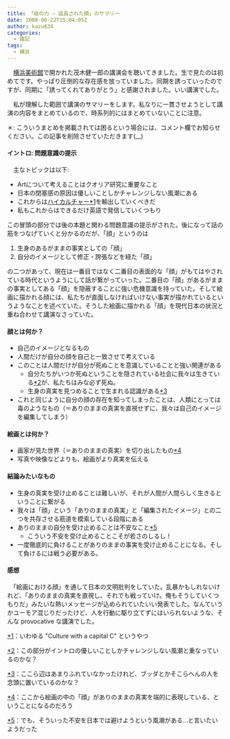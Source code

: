```yaml
---
title: 「絵の力 – 延長された顔」のサマリー
date: 2008-06-22T15:04:05Z
author: kazu634
categories:
  - 雑記
tags:
  - 横浜
---
```

<div class="section">
<p>
    　<a href="http://www.yaf.or.jp/yma/" onclick="__gaTracker('send', 'event', 'outbound-article', 'http://www.yaf.or.jp/yma/', '横浜美術館');" target="_blank">横浜美術館</a>で開かれた茂木健一郎の講演会を聴いてきました。生で見たのは初めてです。やっぱり圧倒的な存在感を放っていました。同期を誘っていったのですが、同期に「誘ってくれてありがとう」と感謝されました。いい講演でした。
</p>

<p>
    　私が理解した範囲で講演のサマリーをします。私なりに一貫させようとして講演の内容をまとめているので、時系列的にはまとめていないことに注意。
</p>

<p>
    ＊: こういうまとめを掲載されては困るという場合には、コメント欄でお知らせください。この記事を削除させていただきます(__)
</p>

<p>
<a name="seemore"></a>
</p>

<h4>
    イントロ: 問題意識の提示
</h4>

<p>
    　主なトピックは以下:
</p>

<ul>
<li>
      Artについて考えることはクオリア研究に重要なこと
</li>
<li>
      日本の閉塞感の原因は優しいことしかチャレンジしない風潮にある
</li>
<li>
      これからは<a href="http://ja.wikipedia.org/wiki/%E3%83%8F%E3%82%A4%E3%82%AB%E3%83%AB%E3%83%81%E3%83%A3%E3%83%BC" onclick="__gaTracker('send', 'event', 'outbound-article', 'http://ja.wikipedia.org/wiki/%E3%83%8F%E3%82%A4%E3%82%AB%E3%83%AB%E3%83%81%E3%83%A3%E3%83%BC', 'ハイカルチャー');" target="_blank">ハイカルチャー</a><span class="footnote"><a href="/sirocco634/#f1" name="fn1" title="いわゆる &#34;Culture with a capital C&#34; というやつ">*1</a></span>を輸出していくべきだ
</li>
<li>
      私もこれからはできるだけ英語で発信していくつもり
</li>
</ul>

<p>
    この冒頭の部分では後の本題と関わる問題意識の提示がされた。後になって話の筋をつなげていくと分かるのだが、「顔」というのは
</p>

<ol>
<li>
      生身のあるがままの事実としての「顔」
</li>
<li>
      自分のイメージとして修正・誇張などを経た「顔」
</li>
</ol>

<p>
    の二つがあって、現在は一番目ではなく二番目の表面的な「顔」がもてはやされている時代というようにして話が繋がっていった。二番目の「顔」があるがままの事実としてある「顔」を隠蔽することに強い危機意識を持っていた。そして絵画に描かれる顔には、私たちが直面しなければいけない事実が描かれているというようなことを述べていた。そうした絵画に描かれる「顔」を現代日本の状況と重ね合わせて講演なさっていた。
</p>

<h4>
    顔とは何か？
</h4>

<ul>
<li>
      自己のイメージとなるもの
</li>
<li>
      人間だけが自分の顔を自己と一致させて考えている
</li>
<li>
      このことは人間だけが自分が死ぬことを意識していることと強い関連がある <ul>
<li>
          自分たちがいつか死ぬということを隠されている社会に我々は生きている<span class="footnote"><a href="/sirocco634/#f2" name="fn2" title="この部分がイントロの優しいことしかチャレンジしない風潮と重なっているのかな？">*2</a></span>が、私たちはみな必ず死ぬ。
</li>
<li>
          生身の真実を見つめることで生まれる認識がある<span class="footnote"><a href="/sirocco634/#f3" name="fn3" title="ここら辺はあまりふれていなかったけれど、ブッダとかそこらへんの人を念頭に置いているのかな？">*3</a></span>
</li>
</ul>
</li>

<li>
      これと同じように自分の顔の存在を知ってしまったことは、人類にとっては毒のようなもの（＝ありのままの真実を直視せずに、我々は自己のイメージを編集してしまう）
</li>
</ul>

<h4>
    絵画とは何か？
</h4>

<ul>
<li>
      画家が見た世界（＝ありのままの真実）を切り出したもの<span class="footnote"><a href="/sirocco634/#f4" name="fn4" title="ここから絵画の中の「顔」がありのままの真実を端的に表現している、ということになるのだろう">*4</a></span>
</li>
<li>
      写真や映像などよりも、絵画がより真実を伝える
</li>
</ul>

<h4>
    結論みたいなもの
</h4>

<ul>
<li>
      生身の真実を受け止めることは難しいが、それが人間が人間らしく生きるということに繋がる
</li>
<li>
      我々は「顔」という「ありのままの真実」と「編集されたイメージ」との二つを共存させる筋道を模索している段階にある
</li>
<li>
      ありのままの自分を受け止めることは不安なこと<span class="footnote"><a href="/sirocco634/#f5" name="fn5" title="でも、そういった不安を日本では避けようという風潮がある…と言いたいようだった">*5</a></span> <ul>
<li>
          こういう不安を受け止めることこそが若さのしるし！
</li>
</ul>
</li>

<li>
      一度徹底的に負けることがありのままの事実を受け止めることになる。そして負けるには戦う必要がある。
</li>
</ul>

<h4>
    感想
</h4>

<p>
    　「絵画における顔」を通して日本の文明批判をしていた。乱暴かもしれないけれど、「ありのままの真実を直視し、それでも戦っていけ。俺もそうしていくつもりだ」みたいな熱いメッセージが込められていたいい発表でした。なんていうかユーモア混じりだったけど、人を行動に駆り立てずにはいられないような、そんな provocative な講演でした。
</p>
</div>

<div class="footnote">
<p class="footnote">
<a href="/sirocco634/#fn1" name="f1">*1</a>：いわゆる "Culture with a capital C" というやつ
</p>

<p class="footnote">
<a href="/sirocco634/#fn2" name="f2">*2</a>：この部分がイントロの優しいことしかチャレンジしない風潮と重なっているのかな？
</p>

<p class="footnote">
<a href="/sirocco634/#fn3" name="f3">*3</a>：ここら辺はあまりふれていなかったけれど、ブッダとかそこらへんの人を念頭に置いているのかな？
</p>

<p class="footnote">
<a href="/sirocco634/#fn4" name="f4">*4</a>：ここから絵画の中の「顔」がありのままの真実を端的に表現している、ということになるのだろう
</p>

<p class="footnote">
<a href="/sirocco634/#fn5" name="f5">*5</a>：でも、そういった不安を日本では避けようという風潮がある…と言いたいようだった
</p>
</div>
